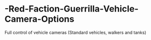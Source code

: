 # -Red-Faction-Guerrilla-Vehicle-Camera-Options
Full control of vehicle cameras (Standard vehicles, walkers and tanks)
